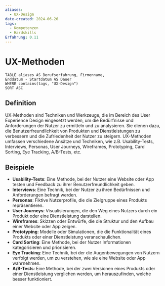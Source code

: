 ```yaml
---
aliases:
  - UX-Design
date-created: 2024-06-26
tags:
  - Kompetenzen
  - Hardskills
Erfahrung: 0.11
---
```

# UX-Methoden

```dataview
TABLE aliases AS Berufserfahrung, Firmenname,
Enddatum - Startdatum AS Dauer
WHERE contains(tags, "UX-Design")
SORT ASC
```

## Definition

UX-Methoden sind Techniken und Werkzeuge, die im Bereich des User Experience Design eingesetzt werden, um die Bedürfnisse und Anforderungen der Nutzer zu ermitteln und zu analysieren. Sie dienen dazu, die Benutzerfreundlichkeit von Produkten und Dienstleistungen zu verbessern und die Zufriedenheit der Nutzer zu steigern. UX-Methoden umfassen verschiedene Ansätze und Techniken, wie z.B. Usability-Tests, Interviews, Personas, User Journeys, Wireframes, Prototyping, Card Sorting, Eye Tracking, A/B-Tests, etc.

## Beispiele

- **Usability-Tests**: Eine Methode, bei der Nutzer eine Website oder App testen und Feedback zu ihrer Benutzerfreundlichkeit geben.
- **Interviews**: Eine Technik, bei der Nutzer zu ihren Bedürfnissen und Anforderungen befragt werden.
- **Personas**: Fiktive Nutzerprofile, die die Zielgruppe eines Produkts repräsentieren.
- **User Journeys**: Visualisierungen, die den Weg eines Nutzers durch ein Produkt oder eine Dienstleistung darstellen.
- **Wireframes**: Skizzen oder Entwürfe, die die Struktur und den Aufbau einer Website oder App zeigen.
- **Prototyping**: Modelle oder Simulationen, die die Funktionalität eines Produkts oder einer Dienstleistung veranschaulichen.
- **Card Sorting**: Eine Methode, bei der Nutzer Informationen kategorisieren und priorisieren.
- **Eye Tracking**: Eine Technik, bei der die Augenbewegungen von Nutzern verfolgt werden, um zu verstehen, wie sie eine Website oder App wahrnehmen.
- **A/B-Tests**: Eine Methode, bei der zwei Versionen eines Produkts oder einer Dienstleistung verglichen werden, um herauszufinden, welche besser funktioniert.
